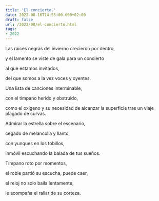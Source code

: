 ```yaml
---
title: 'El concierto.'
date: 2022-08-16T14:55:00.000+02:00
draft: false
url: /2022/08/el-concierto.html
tags: 
- 2022
---
```


Las raíces negras del invierno crecieron por dentro,

y el lamento se viste de gala para un concierto

al que estamos invitados,

del que somos a la vez voces y oyentes.

  

Una lista de canciones interminable,

con el tímpano herido y obstruido,

como el oxígeno y su necesidad de alcanzar la superficie tras un viaje plagado de curvas.

  

Admirar la estrella sobre el escenario,

cegado de melancolía y llanto,

con yunques en los tobillos,

inmóvil escuchando la balada de tus sueños.

  

Tímpano roto por momentos,

el roble partió su escucha, puede caer,

el reloj no solo baila lentamente,

le acompaña el rallar de su corteza.